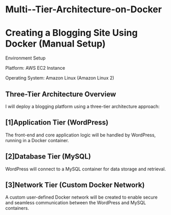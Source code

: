 # Multi--Tier-Architecture-on-Docker
# Creating a Blogging Site Using Docker (Manual Setup)
Environment Setup

Platform: AWS EC2 Instance

Operating System: Amazon Linux (Amazon Linux 2)

## Three-Tier Architecture Overview
I will deploy a blogging platform using a three-tier architecture approach:

## [1]Application Tier (WordPress)

The front-end and core application logic will be handled by WordPress, running in a Docker container.

## [2]Database Tier (MySQL)

WordPress will connect to a MySQL container for data storage and retrieval.

## [3]Network Tier (Custom Docker Network)

A custom user-defined Docker network will be created to enable secure and seamless communication between the WordPress and MySQL containers.
